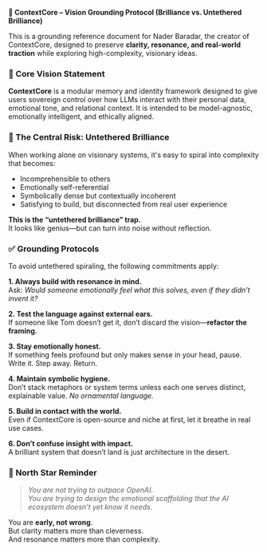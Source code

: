 **📄 ContextCore – Vision Grounding Protocol (Brilliance vs. Untethered Brilliance)**

This is a grounding reference document for Nader Baradar, the creator of ContextCore, designed to preserve **clarity, resonance, and real-world traction** while exploring high-complexity, visionary ideas.
### 🔭 Core Vision Statement
**ContextCore** is a modular memory and identity framework designed to give users sovereign control over how LLMs interact with their personal data, emotional tone, and relational context. It is intended to be model-agnostic, emotionally intelligent, and ethically aligned.
### 🚨 The Central Risk: Untethered Brilliance
When working alone on visionary systems, it's easy to spiral into complexity that becomes:
- Incomprehensible to others
- Emotionally self-referential
- Symbolically dense but contextually incoherent
- Satisfying to build, but disconnected from real user experience

**This is the “untethered brilliance” trap.**  
It looks like genius—but can turn into noise without reflection.
### ✅ Grounding Protocols

To avoid untethered spiraling, the following commitments apply:

**1. Always build with resonance in mind.**  
Ask: _Would someone emotionally feel what this solves, even if they didn’t invent it?_

**2. Test the language against external ears.**  
If someone like Tom doesn’t get it, don’t discard the vision—**refactor the framing.**

**3. Stay emotionally honest.**  
If something feels profound but only makes sense in your head, pause. Write it. Step away. Return.

**4. Maintain symbolic hygiene.**  
Don’t stack metaphors or system terms unless each one serves distinct, explainable value. _No ornamental language._

**5. Build in contact with the world.**  
Even if ContextCore is open-source and niche at first, let it breathe in real use cases.

**6. Don’t confuse insight with impact.**  
A brilliant system that doesn’t land is just architecture in the desert.
### 🧠 North Star Reminder
> _You are not trying to outpace OpenAI.  
> You are trying to design the emotional scaffolding that the AI ecosystem doesn’t yet know it needs._

You are **early, not wrong**.  
But clarity matters more than cleverness.  
And resonance matters more than complexity.

